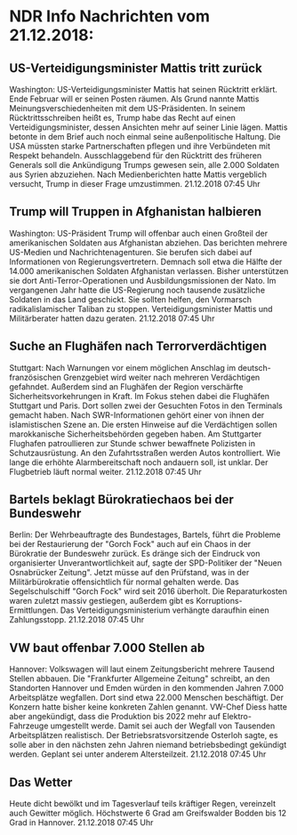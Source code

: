 # NDR Info Nachrichten vom 21.12.2018:


## US-Verteidigungsminister Mattis tritt zurück
Washington: US-Verteidigungsminister Mattis hat seinen Rücktritt erklärt. Ende Februar will er seinen Posten räumen. Als Grund nannte Mattis Meinungsverschiedenheiten mit dem US-Präsidenten. In seinem Rücktrittsschreiben heißt es, Trump habe das Recht auf einen Verteidigungsminister, dessen Ansichten mehr auf seiner Linie lägen. Mattis betonte in dem Brief auch noch einmal seine außenpolitische Haltung. Die USA müssten starke Partnerschaften pflegen und ihre Verbündeten mit Respekt behandeln. Ausschlaggebend für den Rücktritt des früheren Generals soll die Ankündigung Trumps gewesen sein, alle 2.000 Soldaten aus Syrien abzuziehen. Nach Medienberichten hatte Mattis vergeblich versucht, Trump in dieser Frage umzustimmen. 21.12.2018 07:45 Uhr 

## Trump will Truppen in Afghanistan halbieren
Washington: US-Präsident Trump will offenbar auch einen Großteil der amerikanischen Soldaten aus Afghanistan abziehen. Das berichten mehrere US-Medien und Nachrichtenagenturen. Sie berufen sich dabei auf Informationen von Regierungsvertretern. Demnach soll etwa die Hälfte der 14.000 amerikanischen Soldaten Afghanistan verlassen. Bisher unterstützen sie dort Anti-Terror-Operationen und Ausbildungsmissionen der Nato. Im vergangenen Jahr hatte die US-Regierung noch tausende zusätzliche Soldaten in das Land geschickt. Sie sollten helfen, den Vormarsch radikalislamischer Taliban zu stoppen. Verteidigungsminister Mattis und Militärberater hatten dazu geraten. 21.12.2018 07:45 Uhr 

## Suche an Flughäfen nach Terrorverdächtigen
Stuttgart: Nach Warnungen vor einem möglichen Anschlag im deutsch-französischen Grenzgebiet wird weiter nach mehreren Verdächtigen gefahndet. Außerdem sind an Flughäfen der Region verschärfte Sicherheitsvorkehrungen in Kraft. Im Fokus stehen dabei die Flughäfen Stuttgart und Paris. Dort sollen zwei der Gesuchten Fotos in den Terminals gemacht haben. Nach SWR-Informationen gehört einer von ihnen der islamistischen Szene an. Die ersten Hinweise auf die Verdächtigen sollen marokkanische Sicherheitsbehörden gegeben haben. Am Stuttgarter Flughafen patroullieren zur Stunde schwer bewaffnete Polizisten in Schutzausrüstung. An den Zufahrtsstraßen werden Autos kontrolliert. Wie lange die erhöhte Alarmbereitschaft noch andauern soll, ist unklar. Der Flugbetrieb läuft normal weiter. 21.12.2018 07:45 Uhr 

## Bartels beklagt Bürokratiechaos bei der Bundeswehr
Berlin: Der Wehrbeauftragte des Bundestages, Bartels, führt die Probleme bei der Restaurierung der "Gorch Fock" auch auf ein Chaos in der Bürokratie der Bundeswehr zurück. Es dränge sich der Eindruck von organisierter Unverantwortlichkeit auf, sagte der SPD-Politiker der "Neuen Osnabrücker Zeitung". Jetzt müsse auf den Prüfstand, was in der Militärbürokratie offensichtlich für normal gehalten werde. Das Segelschulschiff "Gorch Fock" wird seit 2016 überholt. Die Reparaturkosten waren zuletzt massiv gestiegen, außerdem gibt es Korruptions-Ermittlungen. Das Verteidigungsministerium verhängte daraufhin einen Zahlungsstopp. 21.12.2018 07:45 Uhr 

## VW baut offenbar 7.000 Stellen ab
Hannover:	Volkswagen will laut einem Zeitungsbericht mehrere Tausend Stellen abbauen. Die "Frankfurter Allgemeine Zeitung" schreibt, an den Standorten Hannover und Emden würden in den kommenden Jahren 7.000 Arbeitsplätze wegfallen. Dort sind etwa 22.000 Menschen beschäftigt. Der Konzern hatte bisher keine konkreten Zahlen genannt. VW-Chef Diess hatte aber angekündigt, dass die Produktion bis 2022 mehr auf Elektro-Fahrzeuge umgestellt werde. Damit sei auch der Wegfall von Tausenden Arbeitsplätzen realistisch. Der Betriebsratsvorsitzende Osterloh sagte, es solle aber in den nächsten zehn Jahren niemand betriebsbedingt gekündigt werden. Geplant sei unter anderem Altersteilzeit. 21.12.2018 07:45 Uhr 

## Das Wetter
Heute dicht bewölkt und im Tagesverlauf teils kräftiger Regen, vereinzelt auch Gewitter möglich. Höchstwerte 6 Grad am Greifswalder Bodden bis 12 Grad in Hannover. 21.12.2018 07:45 Uhr 
